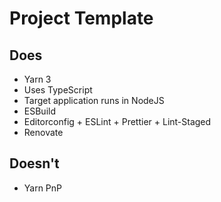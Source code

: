 # Project Template

## Does
- Yarn 3
- Uses TypeScript
- Target application runs in NodeJS
- ESBuild
- Editorconfig + ESLint + Prettier + Lint-Staged
- Renovate

## Doesn't
- Yarn PnP
